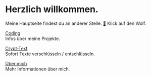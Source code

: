# Herzlich willkommen.  
Meine Hauptseite findest du an anderer Stelle. [🐺](https://stadtwoelfin.de) Klick auf den Wolf.

[Coding](coding.md)  
Infos über meine Projekte.

[Crypt-Text](crypt/)  
Sofort Texte verschlüsseln / entschlüsseln.

[Über mich](about.md)  
Mehr Informationen über mich.
